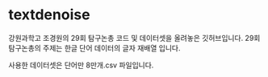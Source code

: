 # textdenoise

강원과학고 조경원의 29회 탐구논총 코드 및 데이터셋을 올려놓은 깃허브입니다.
29회 탐구논총의 주제는 한글 단어 데이터의 글자 재배열 입니다.

사용한 데이터셋은 단어만 8만개.csv 파일입니다.
